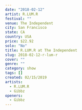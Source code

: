 ```yaml
---
date: "2018-02-12"
artist: R.LUM.R
festival: ""
venue: The Independent
city: San Francisco
state: CA
country: USA
price: $22.92
solo: "No"
title: R.LUM.R at The Independent
slug: 2018-02-12-r-lum-r
cover: ""
genre: ""
category: show
tags: []
created: 02/15/2019
artists:
  - R.LUM.R
  - Gibbz
openers:
  - Gibbz
---
```

